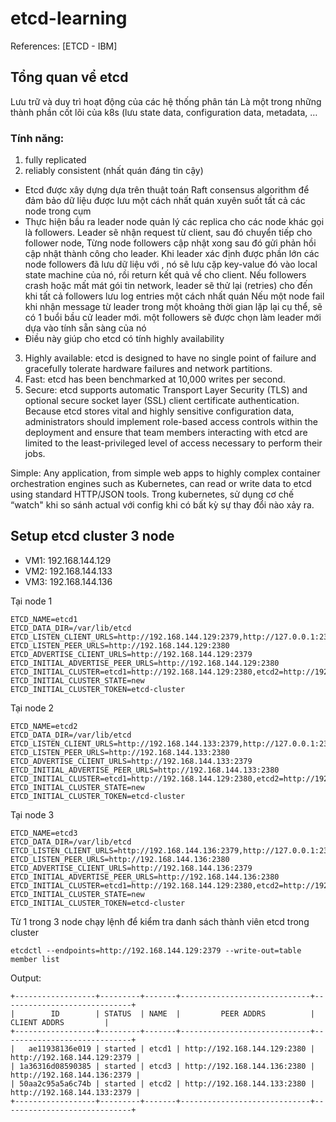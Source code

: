 # etcd-learning

References:
[ETCD - IBM]

## Tổng quan vể etcd
Lưu trữ và duy trì hoạt động của các hệ thống phân tán
Là một trong những thành phần cốt lõi của k8s (lưu state data, configuration data, metadata, …

### Tính năng:

1. fully replicated
2. reliably consistent (nhất quán đáng tin cậy)
- Etcd được xây dựng dựa trên thuật toán Raft consensus algorithm để đảm bảo dữ liệu được lưu một cách nhất quán xuyên suốt tất cả các node trong cụm
- Thực hiện bầu ra leader node quản lý các replica cho các node khác gọi là followers. Leader sẽ nhận request từ client, sau đó chuyển tiếp cho follower node, Từng node followers cập nhật xong sau đó gửi phản hồi cập nhật thành công cho leader. Khi leader xác định được phần lớn các node followers đã lưu dữ liệu với , nó sẽ lưu cặp key-value đó vào local state machine của nó, rồi return kết quả về cho client. Nếu followers crash hoặc mất mát gói tin network, leader sẽ thử lại (retries) cho đến khi tất cả followers lưu log entries một cách nhất quán
Nếu một node fail khi nhận message từ leader trong một khoảng thời gian lặp lại cụ thể, sẽ có 1 buổi bầu cử leader mới. một followers sẽ được chọn làm leader mới dựa vào tính sẵn sàng của nó
- Điều này giúp cho etcd có tính highly availability

3. Highly available: etcd is designed to have no single point of failure and gracefully tolerate hardware failures and network partitions.
4. Fast: etcd has been benchmarked at 10,000 writes per second.
5. Secure: etcd supports automatic Transport Layer Security (TLS) and optional secure socket layer (SSL) client certificate authentication. Because etcd stores vital and highly sensitive configuration data, administrators should implement role-based access controls within the deployment and ensure that team members interacting with etcd are limited to the least-privileged level of access necessary to perform their jobs.


Simple: Any application, from simple web apps to highly complex container orchestration engines such as Kubernetes, can read or write data to etcd using standard HTTP/JSON  tools.
Trong kubernetes, sử dụng cơ chế “watch" khi so sánh actual với config khi có bất kỳ sự thay đổi nào xảy ra.


## Setup etcd cluster 3 node

- VM1: 192.168.144.129
- VM2: 192.168.144.133
- VM3: 192.168.144.136

Tại node 1

```
ETCD_NAME=etcd1
ETCD_DATA_DIR=/var/lib/etcd
ETCD_LISTEN_CLIENT_URLS=http://192.168.144.129:2379,http://127.0.0.1:2379
ETCD_LISTEN_PEER_URLS=http://192.168.144.129:2380
ETCD_ADVERTISE_CLIENT_URLS=http://192.168.144.129:2379
ETCD_INITIAL_ADVERTISE_PEER_URLS=http://192.168.144.129:2380
ETCD_INITIAL_CLUSTER=etcd1=http://192.168.144.129:2380,etcd2=http://192.168.144.133:2380,etcd3=http://192.168.144.136:2380
ETCD_INITIAL_CLUSTER_STATE=new
ETCD_INITIAL_CLUSTER_TOKEN=etcd-cluster

```

Tại node 2

```
ETCD_NAME=etcd2
ETCD_DATA_DIR=/var/lib/etcd
ETCD_LISTEN_CLIENT_URLS=http://192.168.144.133:2379,http://127.0.0.1:2379
ETCD_LISTEN_PEER_URLS=http://192.168.144.133:2380
ETCD_ADVERTISE_CLIENT_URLS=http://192.168.144.133:2379
ETCD_INITIAL_ADVERTISE_PEER_URLS=http://192.168.144.133:2380
ETCD_INITIAL_CLUSTER=etcd1=http://192.168.144.129:2380,etcd2=http://192.168.144.133:2380,etcd3=http://192.168.144.136:2380
ETCD_INITIAL_CLUSTER_STATE=new
ETCD_INITIAL_CLUSTER_TOKEN=etcd-cluster
```

Tại node 3

```
ETCD_NAME=etcd3
ETCD_DATA_DIR=/var/lib/etcd
ETCD_LISTEN_CLIENT_URLS=http://192.168.144.136:2379,http://127.0.0.1:2379
ETCD_LISTEN_PEER_URLS=http://192.168.144.136:2380
ETCD_ADVERTISE_CLIENT_URLS=http://192.168.144.136:2379
ETCD_INITIAL_ADVERTISE_PEER_URLS=http://192.168.144.136:2380
ETCD_INITIAL_CLUSTER=etcd1=http://192.168.144.129:2380,etcd2=http://192.168.144.133:2380,etcd3=http://192.168.144.136:2380
ETCD_INITIAL_CLUSTER_STATE=new
ETCD_INITIAL_CLUSTER_TOKEN=etcd-cluster
```


Từ 1 trong 3 node chạy lệnh để kiểm tra danh sách thành viên etcd trong cluster

```
etcdctl --endpoints=http://192.168.144.129:2379 --write-out=table member list
```

Output:
```
+------------------+---------+-------+-----------------------------+-----------------------------+
|        ID        | STATUS  | NAME  |         PEER ADDRS          |        CLIENT ADDRS         |
+------------------+---------+-------+-----------------------------+-----------------------------+
|   ae11938136e019 | started | etcd1 | http://192.168.144.129:2380 | http://192.168.144.129:2379 |
| 1a36316d08590385 | started | etcd3 | http://192.168.144.136:2380 | http://192.168.144.136:2379 |
| 50aa2c95a5a6c74b | started | etcd2 | http://192.168.144.133:2380 | http://192.168.144.133:2379 |
+------------------+---------+-------+-----------------------------+-----------------------------+
```
